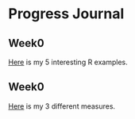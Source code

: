 # Progress Journal

## Week0

[Here](files/HW0.html) is my 5 interesting R examples.

## Week0
[Here](files/HW1.html) is my 3 different measures.
